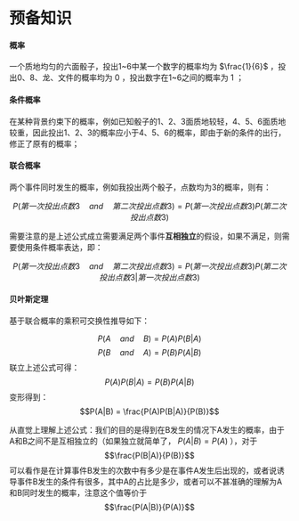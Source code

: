 # 预备知识

#### 概率

一个质地均匀的六面骰子，投出1~6中某一个数字的概率均为 $\frac{1}{6}$ ，投出0、8、龙、文件的概率均为 $0$ ，投出数字在1~6之间的概率为 $1$ ；

#### 条件概率

在某种背景约束下的概率，例如已知骰子的1、2、3面质地较轻，4、5、6面质地较重，因此投出1、2、3的概率应小于4、5、6的概率，即由于新的条件的出行，修正了原有的概率；

#### 联合概率

两个事件同时发生的概率，例如我投出两个骰子，点数均为3的概率，则有：

$$P(第一次投出点数3 \quad and \quad 第二次投出点数3)=P(第一次投出点数3)P(第二次投出点数3)$$

需要注意的是上述公式成立需要满足两个事件**互相独立**的假设，如果不满足，则需要使用条件概率表达，即：

$$P(第一次投出点数3 \quad and \quad 第二次投出点数3)=P(第一次投出点数3)P(第二次投出点数3|第一次投出点数3)$$

#### 贝叶斯定理

基于联合概率的乘积可交换性推导如下：

$$P(A \quad and \quad B) = P(A)P(B|A)$$
$$P(B \quad and \quad A) = P(B)P(A|B)$$
联立上述公式可得：
$$P(A)P(B|A) = P(B)P(A|B)$$
变形得到：
$$P(A|B) = \frac{P(A)P(B|A)}{P(B)}$$


从直觉上理解上述公式：我们的目的是得到在B发生的情况下A发生的概率，由于A和B之间不是互相独立的（如果独立就简单了， $P(A|B)=P(A)$ ），对于 
$$\frac{P(B|A)}{P(B)}$$
可以看作是在计算事件B发生的次数中有多少是在事件A发生后出现的，或者说诱导事件B发生的条件有很多，其中A的占比是多少，或者可以不甚准确的理解为A和B同时发生的概率，注意这个值等价于
$$\frac{P(A|B)}{P(A)}$$
